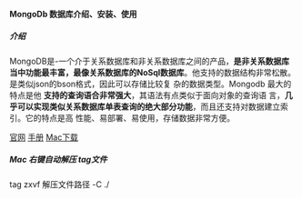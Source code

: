 #### MongoDb 数据库介绍、安装、使用


##### 介绍

MongoDB是-一个介于关系数据库和非关系数据库之间的产品，**是非关系数据库当中功能最丰富，最像关系数据库的NoSql数据库**。他支持的数据结构非常松散。是类似json的bson格式，因此可以存储比较复
杂的数据类型。Mongodb 最大的特点是他 **支持的查询语合非常强大**，其语法有点类似于面向对象的查询语
言，**几乎可以实现类似关系数据库单表查询的绝大部分功能**，而且还支持对数据建立索引。它的特点是高
性能、易部署、易使用，存储数据非常方便。



[官网](https://www.mongodb.com/)
[手册](https://www.mongodb.org.cn/manual/)
[Mac下载](https://www.mongodb.com/try/download/community)


##### Mac 右键自动解压 tag文件

tag zxvf 解压文件路径 -C ./
